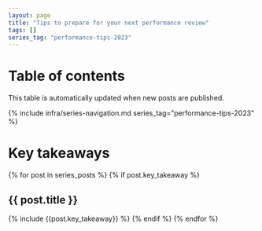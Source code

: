 ```yaml
---
layout: page
title: "Tips to prepare for your next performance review"
tags: []
series_tag: "performance-tips-2023"
---
```

# Table of contents

This table is automatically updated when new posts are published.

{% include infra/series-navigation.md  series_tag="performance-tips-2023" %}

# Key takeaways

{% for post in series_posts %}
{% if post.key_takeaway %}
## {{ post.title }}
{% include {{post.key_takeaway}} %}
{% endif %}
{% endfor %}